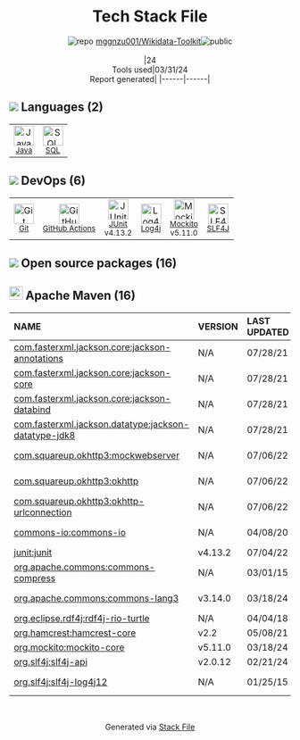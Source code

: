<!--
&lt;--- Readme.md Snippet without images Start ---&gt;
## Tech Stack
mggnzu001/Wikidata-Toolkit is built on the following main stack:

- [Java](https://www.java.com) – Languages
- [SQL](https://en.wikipedia.org/wiki/SQL) – Languages
- [GitHub Actions](https://github.com/features/actions) – Continuous Integration
- [JUnit](http://junit.org/) – Testing Frameworks
- [Log4j](https://logging.apache.org/log4j/2.x/) – Logging Tools
- [Mockito](https://site.mockito.org/) – Testing Frameworks
- [SLF4J](http://slf4j.org/) – Log Management

Full tech stack [here](/techstack.md)

&lt;--- Readme.md Snippet without images End ---&gt;

&lt;--- Readme.md Snippet with images Start ---&gt;
## Tech Stack
mggnzu001/Wikidata-Toolkit is built on the following main stack:

- <img width='25' height='25' src='https://img.stackshare.io/service/995/K85ZWV2F.png' alt='Java'/> [Java](https://www.java.com) – Languages
- <img width='25' height='25' src='https://img.stackshare.io/service/2271/default_068d33483bba6b81ee13fbd4dc7aab9780896a54.png' alt='SQL'/> [SQL](https://en.wikipedia.org/wiki/SQL) – Languages
- <img width='25' height='25' src='https://img.stackshare.io/service/11563/actions.png' alt='GitHub Actions'/> [GitHub Actions](https://github.com/features/actions) – Continuous Integration
- <img width='25' height='25' src='https://img.stackshare.io/service/2020/874086.png' alt='JUnit'/> [JUnit](http://junit.org/) – Testing Frameworks
- <img width='25' height='25' src='https://img.stackshare.io/service/2804/Coralogix-log4j-integration.jpg' alt='Log4j'/> [Log4j](https://logging.apache.org/log4j/2.x/) – Logging Tools
- <img width='25' height='25' src='https://img.stackshare.io/service/2021/4y634TJm_400x400.jpg' alt='Mockito'/> [Mockito](https://site.mockito.org/) – Testing Frameworks
- <img width='25' height='25' src='https://img.stackshare.io/service/2805/05518ecaa42841e834421e9d6987b04f_400x400.png' alt='SLF4J'/> [SLF4J](http://slf4j.org/) – Log Management

Full tech stack [here](/techstack.md)

&lt;--- Readme.md Snippet with images End ---&gt;
-->
<div align="center">

# Tech Stack File
![](https://img.stackshare.io/repo.svg "repo") [mggnzu001/Wikidata-Toolkit](https://github.com/mggnzu001/Wikidata-Toolkit)![](https://img.stackshare.io/public_badge.svg "public")
<br/><br/>
|24<br/>Tools used|03/31/24 <br/>Report generated|
|------|------|
</div>

## <img src='https://img.stackshare.io/languages.svg'/> Languages (2)
<table><tr>
  <td align='center'>
  <img width='36' height='36' src='https://img.stackshare.io/service/995/K85ZWV2F.png' alt='Java'>
  <br>
  <sub><a href="https://www.java.com">Java</a></sub>
  <br>
  <sub></sub>
</td>

<td align='center'>
  <img width='36' height='36' src='https://img.stackshare.io/service/2271/default_068d33483bba6b81ee13fbd4dc7aab9780896a54.png' alt='SQL'>
  <br>
  <sub><a href="https://en.wikipedia.org/wiki/SQL">SQL</a></sub>
  <br>
  <sub></sub>
</td>

</tr>
</table>

## <img src='https://img.stackshare.io/devops.svg'/> DevOps (6)
<table><tr>
  <td align='center'>
  <img width='36' height='36' src='https://img.stackshare.io/service/1046/git.png' alt='Git'>
  <br>
  <sub><a href="http://git-scm.com/">Git</a></sub>
  <br>
  <sub></sub>
</td>

<td align='center'>
  <img width='36' height='36' src='https://img.stackshare.io/service/11563/actions.png' alt='GitHub Actions'>
  <br>
  <sub><a href="https://github.com/features/actions">GitHub Actions</a></sub>
  <br>
  <sub></sub>
</td>

<td align='center'>
  <img width='36' height='36' src='https://img.stackshare.io/service/2020/874086.png' alt='JUnit'>
  <br>
  <sub><a href="http://junit.org/">JUnit</a></sub>
  <br>
  <sub>v4.13.2</sub>
</td>

<td align='center'>
  <img width='36' height='36' src='https://img.stackshare.io/service/2804/Coralogix-log4j-integration.jpg' alt='Log4j'>
  <br>
  <sub><a href="https://logging.apache.org/log4j/2.x/">Log4j</a></sub>
  <br>
  <sub></sub>
</td>

<td align='center'>
  <img width='36' height='36' src='https://img.stackshare.io/service/2021/4y634TJm_400x400.jpg' alt='Mockito'>
  <br>
  <sub><a href="https://site.mockito.org/">Mockito</a></sub>
  <br>
  <sub>v5.11.0</sub>
</td>

<td align='center'>
  <img width='36' height='36' src='https://img.stackshare.io/service/2805/05518ecaa42841e834421e9d6987b04f_400x400.png' alt='SLF4J'>
  <br>
  <sub><a href="http://slf4j.org/">SLF4J</a></sub>
  <br>
  <sub></sub>
</td>

</tr>
</table>


## <img src='https://img.stackshare.io/group.svg' /> Open source packages (16)</h2>

## <img width='24' height='24' src='https://img.stackshare.io/package_manager/977/default_9833f2ef0bbc2a946b4cc5e9307264033361076b.png'/> Apache Maven (16)

|NAME|VERSION|LAST UPDATED|LAST UPDATED BY|LICENSE|VULNERABILITIES|
|:------|:------|:------|:------|:------|:------|
|[com.fasterxml.jackson.core:jackson-annotations](http://github.com/FasterXML/jackson)|N/A|07/28/21|Robert Važan |Apache-2.0|N/A|
|[com.fasterxml.jackson.core:jackson-core](https://github.com/FasterXML/jackson-core)|N/A|07/28/21|Robert Važan |Apache-2.0|N/A|
|[com.fasterxml.jackson.core:jackson-databind](http://github.com/FasterXML/jackson)|N/A|07/28/21|Robert Važan |Apache-2.0|N/A|
|[com.fasterxml.jackson.datatype:jackson-datatype-jdk8]()|N/A|07/28/21|Robert Važan |Apache-2.0|N/A|
|[com.squareup.okhttp3:mockwebserver](https://github.com/square/okhttp)|N/A|07/06/22|Antonin Delpeuch |Apache-2.0|N/A|
|[com.squareup.okhttp3:okhttp](https://github.com/square/okhttp)|N/A|07/06/22|Antonin Delpeuch |Apache-2.0|N/A|
|[com.squareup.okhttp3:okhttp-urlconnection](https://github.com/square/okhttp)|N/A|07/06/22|Antonin Delpeuch |Apache-2.0|N/A|
|[commons-io:commons-io](http://commons.apache.org/proper/commons-io/)|N/A|04/08/20|Thomas |Apache-2.0|N/A|
|[junit:junit](http://junit.org)|v4.13.2|07/04/22|dependabot[bot] |EPL-1.0|N/A|
|[org.apache.commons:commons-compress](https://commons.apache.org/proper/commons-compress/)|N/A|03/01/15|Markus Kroetzsch |Apache-2.0|N/A|
|[org.apache.commons:commons-lang3](http://commons.apache.org/proper/commons-lang/)|v3.14.0|03/18/24|dependabot[bot] |Apache-2.0|N/A|
|[org.eclipse.rdf4j:rdf4j-rio-turtle]()|N/A|04/04/18|Tpt |N/A|N/A|
|[org.hamcrest:hamcrest-core](http://hamcrest.org/JavaHamcrest/)|v2.2|05/08/21|Tpt |DSDP|N/A|
|[org.mockito:mockito-core](https://github.com/mockito/mockito)|v5.11.0|03/18/24|dependabot[bot] |MIT|N/A|
|[org.slf4j:slf4j-api](http://www.slf4j.org)|v2.0.12|02/21/24|dependabot[bot] |MIT|N/A|
|[org.slf4j:slf4j-log4j12](http://www.slf4j.org)|N/A|01/25/15|Markus Kroetzsch |MIT|N/A|

<br/>
<div align='center'>

Generated via [Stack File](https://github.com/marketplace/stack-file)
